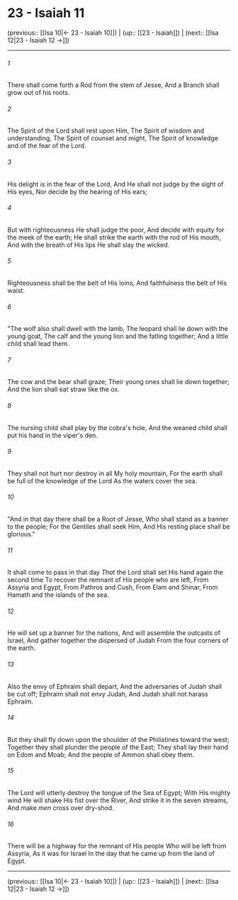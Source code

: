 # 23 - Isaiah 11

(previous:: [[Isa 10|← 23 - Isaiah 10]]) | (up:: [[23 - Isaiah]]) | (next:: [[Isa 12|23 - Isaiah 12 →]])

***


###### 1 
There shall come forth a Rod from the stem of Jesse, And a Branch shall grow out of his roots. 

###### 2 
The Spirit of the Lord shall rest upon Him, The Spirit of wisdom and understanding, The Spirit of counsel and might, The Spirit of knowledge and of the fear of the Lord. 

###### 3 
His delight _is_ in the fear of the Lord, And He shall not judge by the sight of His eyes, Nor decide by the hearing of His ears; 

###### 4 
But with righteousness He shall judge the poor, And decide with equity for the meek of the earth; He shall strike the earth with the rod of His mouth, And with the breath of His lips He shall slay the wicked. 

###### 5 
Righteousness shall be the belt of His loins, And faithfulness the belt of His waist. 

###### 6 
"The wolf also shall dwell with the lamb, The leopard shall lie down with the young goat, The calf and the young lion and the fatling together; And a little child shall lead them. 

###### 7 
The cow and the bear shall graze; Their young ones shall lie down together; And the lion shall eat straw like the ox. 

###### 8 
The nursing child shall play by the cobra's hole, And the weaned child shall put his hand in the viper's den. 

###### 9 
They shall not hurt nor destroy in all My holy mountain, For the earth shall be full of the knowledge of the Lord As the waters cover the sea. 

###### 10 
"And in that day there shall be a Root of Jesse, Who shall stand as a banner to the people; For the Gentiles shall seek Him, And His resting place shall be glorious." 

###### 11 
It shall come to pass in that day _That_ the Lord shall set His hand again the second time To recover the remnant of His people who are left, From Assyria and Egypt, From Pathros and Cush, From Elam and Shinar, From Hamath and the islands of the sea. 

###### 12 
He will set up a banner for the nations, And will assemble the outcasts of Israel, And gather together the dispersed of Judah From the four corners of the earth. 

###### 13 
Also the envy of Ephraim shall depart, And the adversaries of Judah shall be cut off; Ephraim shall not envy Judah, And Judah shall not harass Ephraim. 

###### 14 
But they shall fly down upon the shoulder of the Philistines toward the west; Together they shall plunder the people of the East; They shall lay their hand on Edom and Moab; And the people of Ammon shall obey them. 

###### 15 
The Lord will utterly destroy the tongue of the Sea of Egypt; With His mighty wind He will shake His fist over the River, And strike it in the seven streams, And make _men_ cross over dry-shod. 

###### 16 
There will be a highway for the remnant of His people Who will be left from Assyria, As it was for Israel In the day that he came up from the land of Egypt.

***

(previous:: [[Isa 10|← 23 - Isaiah 10]]) | (up:: [[23 - Isaiah]]) | (next:: [[Isa 12|23 - Isaiah 12 →]])
